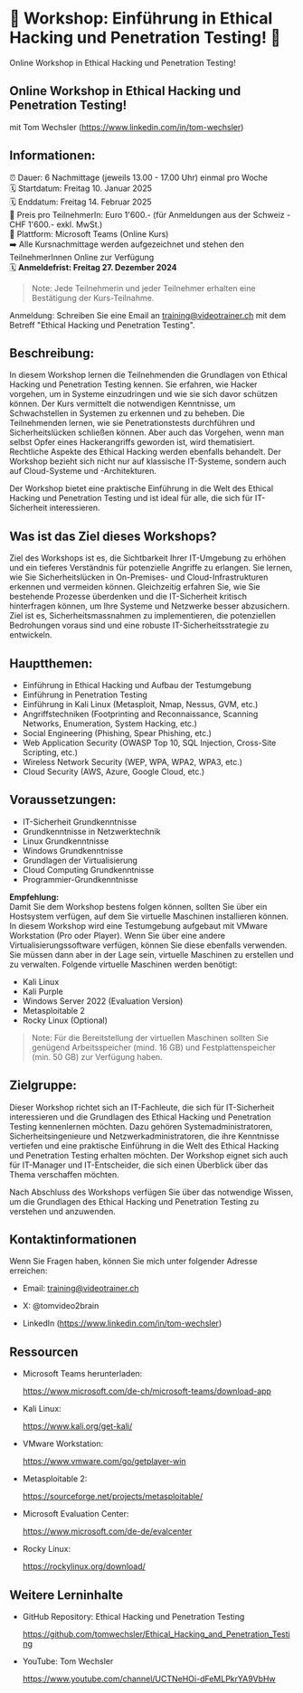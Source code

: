 # 📢  Workshop: Einführung in Ethical Hacking und Penetration Testing! 📢
Online Workshop in Ethical Hacking und Penetration Testing!

## Online Workshop in Ethical Hacking und Penetration Testing!
mit Tom Wechsler (https://www.linkedin.com/in/tom-wechsler)

## Informationen:
⏰ Dauer: 6 Nachmittage (jeweils 13.00 - 17.00 Uhr) einmal pro Woche  
🗓️ Startdatum: Freitag 10. Januar 2025  
🗓️ Enddatum:  Freitag 14. Februar 2025  
💸 Preis pro TeilnehmerIn: Euro 1'600.- (für Anmeldungen aus der Schweiz - CHF 1'600.- exkl. MwSt.)  
📍 Plattform: Microsoft Teams (Online Kurs)  
➡️ Alle Kursnachmittage werden aufgezeichnet und stehen den TeilnehmerInnen Online zur Verfügung  
🗓️ **Anmeldefrist: Freitag 27. Dezember 2024**  

> Note: Jede Teilnehmerin und jeder Teilnehmer erhalten eine Bestätigung der Kurs-Teilnahme.

Anmeldung: Schreiben Sie eine Email an training@videotrainer.ch mit dem Betreff "Ethical Hacking und Penetration Testing".  

## Beschreibung:
In diesem Workshop lernen die Teilnehmenden die Grundlagen von Ethical Hacking und Penetration Testing kennen. Sie erfahren, wie Hacker vorgehen, um in 
Systeme einzudringen und wie sie sich davor schützen können. Der Kurs vermittelt die notwendigen Kenntnisse, um Schwachstellen in Systemen zu erkennen und zu beheben. 
Die Teilnehmenden lernen, wie sie Penetrationstests durchführen und Sicherheitslücken schließen können. Aber auch das Vorgehen, wenn man selbst Opfer eines Hackerangriffs 
geworden ist, wird thematisiert. Rechtliche Aspekte des Ethical Hacking werden ebenfalls behandelt. Der Workshop bezieht sich nicht nur auf klassische IT-Systeme, 
sondern auch auf Cloud-Systeme und -Architekturen.

Der Workshop bietet eine praktische Einführung in die Welt des Ethical Hacking und Penetration Testing und ist ideal für alle, die sich für IT-Sicherheit interessieren.

## Was ist das Ziel dieses Workshops?
Ziel des Workshops ist es, die Sichtbarkeit Ihrer IT-Umgebung zu erhöhen und ein tieferes Verständnis für potenzielle Angriffe zu erlangen. Sie lernen, wie Sie Sicherheitslücken 
in On-Premises- und Cloud-Infrastrukturen erkennen und vermeiden können. Gleichzeitig erfahren Sie, wie Sie bestehende Prozesse überdenken und die IT-Sicherheit kritisch hinterfragen 
können, um Ihre Systeme und Netzwerke besser abzusichern. Ziel ist es, Sicherheitsmassnahmen zu implementieren, die potenziellen Bedrohungen voraus sind und eine robuste 
IT-Sicherheitsstrategie zu entwickeln.

## Hauptthemen:
- Einführung in Ethical Hacking und Aufbau der Testumgebung
- Einführung in Penetration Testing
- Einführung in Kali Linux (Metasploit, Nmap, Nessus, GVM, etc.)
- Angriffstechniken (Footprinting and Reconnaissance, Scanning Networks, Enumeration, System Hacking, etc.)
- Social Engineering (Phishing, Spear Phishing, etc.)
- Web Application Security (OWASP Top 10, SQL Injection, Cross-Site Scripting, etc.)
- Wireless Network Security (WEP, WPA, WPA2, WPA3, etc.)
- Cloud Security (AWS, Azure, Google Cloud, etc.)

## Voraussetzungen:
- IT-Sicherheit Grundkenntnisse
- Grundkenntnisse in Netzwerktechnik
- Linux Grundkenntnisse
- Windows Grundkenntnisse
- Grundlagen der Virtualisierung
- Cloud Computing Grundkenntnisse
- Programmier-Grundkenntnisse

**Empfehlung:**  
Damit Sie dem Workshop bestens folgen können, sollten Sie über ein Hostsystem verfügen, auf dem Sie virtuelle Maschinen installieren können. In diesem Workshop wird eine Testumgebung
aufgebaut mit VMware Workstation (Pro oder Player). Wenn Sie über eine andere Virtualisierungssoftware verfügen, können Sie diese ebenfalls verwenden. Sie müssen dann aber in der Lage sein, virtuelle Maschinen zu erstellen und zu verwalten. Folgende virtuelle Maschinen werden benötigt:
- Kali Linux
- Kali Purple
- Windows Server 2022 (Evaluation Version)
- Metasploitable 2
- Rocky Linux (Optional)

> Note: Für die Bereitstellung der virtuellen Maschinen sollten Sie genügend Arbeitsspeicher (mind. 16 GB) und Festplattenspeicher (min. 50 GB) zur Verfügung haben.

## Zielgruppe:
Dieser Workshop richtet sich an IT-Fachleute, die sich für IT-Sicherheit interessieren und die Grundlagen des Ethical Hacking und Penetration Testing kennenlernen möchten. Dazu gehören Systemadministratoren, Sicherheitsingenieure und Netzwerkadministratoren, die ihre Kenntnisse vertiefen und eine praktische Einführung in die Welt des Ethical Hacking und Penetration Testing erhalten möchten. Der Workshop eignet sich auch für IT-Manager und IT-Entscheider, die sich einen Überblick über das Thema verschaffen möchten.

Nach Abschluss des Workshops verfügen Sie über das notwendige Wissen, um die Grundlagen des Ethical Hacking und Penetration Testing zu verstehen und anzuwenden.

## Kontaktinformationen
Wenn Sie Fragen haben, können Sie mich unter folgender Adresse erreichen:

- Email: training@videotrainer.ch

- X: @tomvideo2brain

- LinkedIn (https://www.linkedin.com/in/tom-wechsler)

## Ressourcen
- Microsoft Teams herunterladen:

  https://www.microsoft.com/de-ch/microsoft-teams/download-app

- Kali Linux:

  https://www.kali.org/get-kali/

- VMware Workstation:

  https://www.vmware.com/go/getplayer-win

- Metasploitable 2:

  https://sourceforge.net/projects/metasploitable/

- Microsoft Evaluation Center:

  https://www.microsoft.com/de-de/evalcenter

- Rocky Linux:
    
  https://rockylinux.org/download/

## Weitere Lerninhalte
- GitHub Repository: Ethical Hacking und Penetration Testing

  https://github.com/tomwechsler/Ethical_Hacking_and_Penetration_Testing

- YouTube: Tom Wechsler
  
  https://www.youtube.com/channel/UCTNeHOi-dFeMLPkrYA9VbHw
